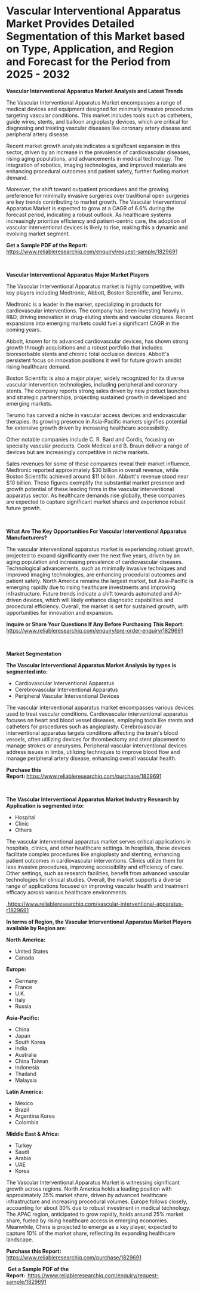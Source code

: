 <p><h1>Vascular Interventional Apparatus Market Provides Detailed Segmentation of this Market based on Type, Application, and Region and Forecast for the Period from 2025 - 2032</h1></p><p><strong>Vascular Interventional Apparatus Market Analysis and Latest Trends</strong></p>
<p><p>The Vascular Interventional Apparatus Market encompasses a range of medical devices and equipment designed for minimally invasive procedures targeting vascular conditions. This market includes tools such as catheters, guide wires, stents, and balloon angioplasty devices, which are critical for diagnosing and treating vascular diseases like coronary artery disease and peripheral artery disease. </p><p>Recent market growth analysis indicates a significant expansion in this sector, driven by an increase in the prevalence of cardiovascular diseases, rising aging populations, and advancements in medical technology. The integration of robotics, imaging technologies, and improved materials are enhancing procedural outcomes and patient safety, further fueling market demand. </p><p>Moreover, the shift toward outpatient procedures and the growing preference for minimally invasive surgeries over traditional open surgeries are key trends contributing to market growth. The Vascular Interventional Apparatus Market is expected to grow at a CAGR of 6.6% during the forecast period, indicating a robust outlook. As healthcare systems increasingly prioritize efficiency and patient-centric care, the adoption of vascular interventional devices is likely to rise, making this a dynamic and evolving market segment.</p></p>
<p><strong>Get a Sample PDF of the Report:&nbsp;</strong> <a href="https://www.reliableresearchiq.com/enquiry/request-sample/1829691?utm_campaign=2212&utm_medium=2&utm_source=Github&utm_content=ia&utm_term=14042025&utm_id=vascular-interventional-apparatus">https://www.reliableresearchiq.com/enquiry/request-sample/1829691</a></p>
<p>&nbsp;</p>
<p><strong>Vascular Interventional Apparatus Major Market Players</strong></p>
<p><p>The Vascular Interventional Apparatus market is highly competitive, with key players including Medtronic, Abbott, Boston Scientific, and Terumo. </p><p>Medtronic is a leader in the market, specializing in products for cardiovascular interventions. The company has been investing heavily in R&D, driving innovation in drug-eluting stents and vascular closures. Recent expansions into emerging markets could fuel a significant CAGR in the coming years.</p><p>Abbott, known for its advanced cardiovascular devices, has shown strong growth through acquisitions and a robust portfolio that includes bioresorbable stents and chronic total occlusion devices. Abbott's persistent focus on innovation positions it well for future growth amidst rising healthcare demand.</p><p>Boston Scientific is also a major player, widely recognized for its diverse vascular intervention technologies, including peripheral and coronary stents. The company reports strong sales driven by new product launches and strategic partnerships, projecting sustained growth in developed and emerging markets.</p><p>Terumo has carved a niche in vascular access devices and endovascular therapies. Its growing presence in Asia-Pacific markets signifies potential for extensive growth driven by increasing healthcare accessibility.</p><p>Other notable companies include C. R. Bard and Cordis, focusing on specialty vascular products. Cook Medical and B. Braun deliver a range of devices but are increasingly competitive in niche markets. </p><p>Sales revenues for some of these companies reveal their market influence. Medtronic reported approximately $30 billion in overall revenue, while Boston Scientific achieved around $11 billion. Abbott's revenue stood near $10 billion. These figures exemplify the substantial market presence and growth potential of these leading firms in the vascular interventional apparatus sector. As healthcare demands rise globally, these companies are expected to capture significant market shares and experience robust future growth.</p></p>
<p>&nbsp;</p>
<p><strong>What Are The Key Opportunities For Vascular Interventional Apparatus Manufacturers?</strong></p>
<p><p>The vascular interventional apparatus market is experiencing robust growth, projected to expand significantly over the next five years, driven by an aging population and increasing prevalence of cardiovascular diseases. Technological advancements, such as minimally invasive techniques and improved imaging technologies, are enhancing procedural outcomes and patient safety. North America remains the largest market, but Asia-Pacific is emerging rapidly due to rising healthcare investments and improving infrastructure. Future trends indicate a shift towards automated and AI-driven devices, which will likely enhance diagnostic capabilities and procedural efficiency. Overall, the market is set for sustained growth, with opportunities for innovation and expansion.</p></p>
<p><strong>Inquire or Share Your Questions If Any Before Purchasing This Report:</strong> <a href="https://www.reliableresearchiq.com/enquiry/pre-order-enquiry/1829691?utm_campaign=2212&utm_medium=2&utm_source=Github&utm_content=ia&utm_term=14042025&utm_id=vascular-interventional-apparatus">https://www.reliableresearchiq.com/enquiry/pre-order-enquiry/1829691</a></p>
<p>&nbsp;</p>
<p><strong>Market Segmentation</strong></p>
<p><strong>The Vascular Interventional Apparatus Market Analysis by types is segmented into:</strong></p>
<p><ul><li>Cardiovascular Interventional Apparatus</li><li>Cerebrovascular Interventional Apparatus</li><li>Peripheral Vascular Interventional Devices</li></ul></p>
<p><p>The vascular interventional apparatus market encompasses various devices used to treat vascular conditions. Cardiovascular interventional apparatus focuses on heart and blood vessel diseases, employing tools like stents and catheters for procedures such as angioplasty. Cerebrovascular interventional apparatus targets conditions affecting the brain's blood vessels, often utilizing devices for thrombectomy and stent placement to manage strokes or aneurysms. Peripheral vascular interventional devices address issues in limbs, utilizing techniques to improve blood flow and manage peripheral artery disease, enhancing overall vascular health.</p></p>
<p><strong>Purchase this Report:&nbsp;</strong><a href="https://www.reliableresearchiq.com/purchase/1829691?utm_campaign=2212&utm_medium=2&utm_source=Github&utm_content=ia&utm_term=14042025&utm_id=vascular-interventional-apparatus">https://www.reliableresearchiq.com/purchase/1829691</a></p>
<p>&nbsp;</p>
<p><strong>The Vascular Interventional Apparatus Market Industry Research by Application is segmented into:</strong></p>
<p><ul><li>Hospital</li><li>Clinic</li><li>Others</li></ul></p>
<p><p>The vascular interventional apparatus market serves critical applications in hospitals, clinics, and other healthcare settings. In hospitals, these devices facilitate complex procedures like angioplasty and stenting, enhancing patient outcomes in cardiovascular interventions. Clinics utilize them for less invasive procedures, improving accessibility and efficiency of care. Other settings, such as research facilities, benefit from advanced vascular technologies for clinical studies. Overall, the market supports a diverse range of applications focused on improving vascular health and treatment efficacy across various healthcare environments.</p></p>
<p><a href="https://www.reliableresearchiq.com/vascular-interventional-apparatus-r1829691?utm_campaign=2212&utm_medium=2&utm_source=Github&utm_content=ia&utm_term=14042025&utm_id=vascular-interventional-apparatus">&nbsp;https://www.reliableresearchiq.com/vascular-interventional-apparatus-r1829691</a></p>
<p><strong>In terms of Region, the Vascular Interventional Apparatus Market Players available by Region are:</strong></p>
<p>
    <p> <strong> North America: </strong>
        <ul>
            <li>United States</li>
            <li>Canada</li>
        </ul>
        </p> 
    <p> <strong> Europe: </strong>
        <ul>
            <li>Germany</li>
            <li>France</li>
            <li>U.K.</li>
            <li>Italy</li>
            <li>Russia</li>
        </ul>
        </p> 
    <p> <strong> Asia-Pacific: </strong>
        <ul>
            <li>China</li>
            <li>Japan</li>
            <li>South Korea</li>
            <li>India</li>
            <li>Australia</li>
            <li>China Taiwan</li>
            <li>Indonesia</li>
            <li>Thailand</li>
            <li>Malaysia</li>
        </ul>
        </p> 
    <p> <strong> Latin America: </strong>
        <ul>
            <li>Mexico</li>
            <li>Brazil</li>
            <li>Argentina Korea</li>
            <li>Colombia</li>
        </ul>
        </p> 
    <p> <strong> Middle East & Africa: </strong>
        <ul>
            <li>Turkey</li>
            <li>Saudi</li>
            <li>Arabia</li>
            <li>UAE</li>
            <li>Korea</li>
        </ul>
    </p>
    </p>
<p><p>The Vascular Interventional Apparatus Market is witnessing significant growth across regions. North America holds a leading position with approximately 35% market share, driven by advanced healthcare infrastructure and increasing procedural volumes. Europe follows closely, accounting for about 30% due to robust investment in medical technology. The APAC region, anticipated to grow rapidly, holds around 25% market share, fueled by rising healthcare access in emerging economies. Meanwhile, China is projected to emerge as a key player, expected to capture 10% of the market share, reflecting its expanding healthcare landscape.</p></p>
<p><strong>Purchase this Report: </strong><a href="https://www.reliableresearchiq.com/purchase/1829691?utm_campaign=2212&utm_medium=2&utm_source=Github&utm_content=ia&utm_term=14042025&utm_id=vascular-interventional-apparatus">https://www.reliableresearchiq.com/purchase/1829691</a></p>
<p>&nbsp;<strong>Get a Sample PDF of the Report:&nbsp;&nbsp;</strong><a href="https://www.reliableresearchiq.com/enquiry/request-sample/1829691?utm_campaign=2212&utm_medium=2&utm_source=Github&utm_content=ia&utm_term=14042025&utm_id=vascular-interventional-apparatus">https://www.reliableresearchiq.com/enquiry/request-sample/1829691</a></p>
<p><strong></strong></p>
<p><p></p><p></p><p></p></p>